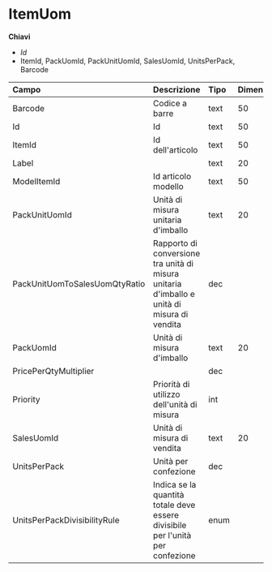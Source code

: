 # ItemUom

  
 **Chiavi**

* _Id_
* ItemId, PackUomId, PackUnitUomId, SalesUomId, UnitsPerPack, Barcode

| Campo | Descrizione | Tipo | Dimensione | Note |
| :--- | :--- | :--- | :--- | :--- |
| Barcode | Codice a barre | text | 50 |  |
| Id | Id | text | 50 |  |
| ItemId | Id dell'articolo | text | 50 |  |
| Label |  | text | 20 |  |
| ModelItemId | Id articolo modello | text | 50 |  |
| PackUnitUomId | Unità di misura unitaria d'imballo | text | 20 |  |
| PackUnitUomToSalesUomQtyRatio | Rapporto di conversione tra unità di misura unitaria d'imballo e unità di misura di vendita | dec |  |  |
| PackUomId | Unità di misura d'imballo | text | 20 |  |
| PricePerQtyMultiplier |  | dec |  |  |
| Priority | Priorità di utilizzo dell'unità di misura | int |  |  |
| SalesUomId | Unità di misura di vendita | text | 20 |  |
| UnitsPerPack | Unità per confezione | dec |  |  |
| UnitsPerPackDivisibilityRule | Indica se la quantità totale deve essere divisibile per l'unità per confezione | enum |  | 0: AllowDivisibility, 1: WarnIfDivided, 2: DoNotAllowDivisibility |

